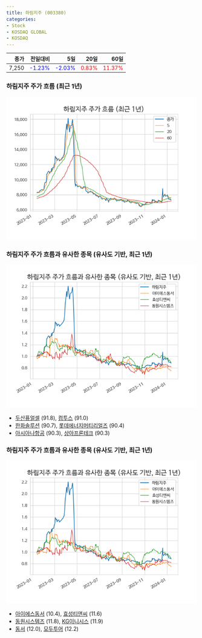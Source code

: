 ```yaml
---
title: 하림지주 (003380)
categories:
- Stock
- KOSDAQ GLOBAL
- KOSDAQ
---
```


|종가|전일대비|5일|20일|60일|
|---:|-------:|--:|---:|---:|
|7,250|<span style="color: blue">-1.23%</span>|<span style="color: blue">-2.03%</span>|<span style="color: red">0.83%</span>|<span style="color: red">11.37%</span>|

<!-- more -->
### 하림지주 주가 흐름 (최근 1년)
![003380](/assets/images/stock/003380.png)


### 하림지주 주가 흐름과 유사한 종목 (유사도 기반, 최근 1년)
![003380](/assets/images/stock/003380_sim.png)

- [두산퓨얼셀](/336260/) (91.8), [컴투스](/078340/) (91.0)
- [한화솔루션](/009830/) (90.7), [롯데에너지머티리얼즈](/020150/) (90.4)
- [아시아나항공](/020560/) (90.3), [상아프론테크](/089980/) (90.3)


### 하림지주 주가 흐름과 유사한 종목 (유사도 기반, 최근 1년)
![003380](/assets/images/stock/003380_sim.png)

- [아이에스동서](/010780/) (10.4), [효성티앤씨](/298020/) (11.6)
- [동원시스템즈](/014820/) (11.8), [KG이니시스](/035600/) (11.9)
- [동서](/026960/) (12.0), [모두투어](/080160/) (12.2)